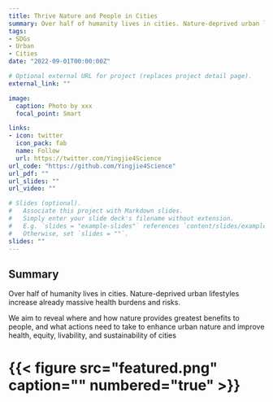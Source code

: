 ```yaml
---
title: Thrive Nature and People in Cities
summary: Over half of humanity lives in cities. Nature-deprived urban lifestyles increase already massive health burdens and risks. This project aims to reveal where and how nature provides greatest benefits to people, and what actions need to take to enhance urban nature and improve health, equity, livability, and sustainability of cities. 
tags:
- SDGs
- Urban
- Cities
date: "2022-09-01T00:00:00Z"

# Optional external URL for project (replaces project detail page).
external_link: ""

image:
  caption: Photo by xxx
  focal_point: Smart

links:
- icon: twitter
  icon_pack: fab
  name: Follow
  url: https://twitter.com/Yingjie4Science
url_code: "https://github.com/Yingjie4Science"
url_pdf: ""
url_slides: ""
url_video: ""

# Slides (optional).
#   Associate this project with Markdown slides.
#   Simply enter your slide deck's filename without extension.
#   E.g. `slides = "example-slides"` references `content/slides/example-slides.md`.
#   Otherwise, set `slides = ""`.
slides: ""
---
```


## Summary

  Over half of humanity lives in cities.  Nature-deprived urban lifestyles increase already massive health burdens and risks. 
  
  We aim to reveal where and how nature provides greatest benefits to people, and what actions need to take to enhance urban nature and improve health, equity, livability, and sustainability of cities

# {{< figure src="featured.png" caption="" numbered="true" >}}


